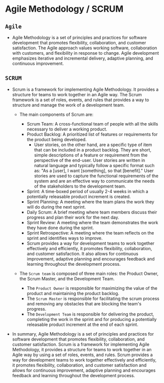 # Agile Methodology / SCRUM

## **``Agile``**
- Agile Methodology is a set of principles and practices for software development that promotes flexibility, collaboration, and customer satisfaction. The Agile approach values working software, collaboration with customers, and flexibility in response to change. Agile development emphasizes iterative and incremental delivery, adaptive planning, and continuous improvement.

## **``SCRUM``**

- Scrum is a framework for implementing Agile Methodology. It provides a structure for teams to work together in an Agile way. The Scrum framework is a set of roles, events, and rules that provides a way to structure and manage the work of a development team.

    - The main components of Scrum are:

        - Scrum Team: A cross-functional team of people with all the skills necessary to deliver a working product.
        - Product Backlog: A prioritized list of features or requirements for the product being developed.
            - User stories, on the other hand, are a specific type of item that can be included in a product backlog. They are short, simple descriptions of a feature or requirement from the perspective of the end-user. User stories are written in natural language and typically follow a specific format such as: "As a [user], I want [something], so that [benefit]." User stories are used to capture the functional requirements of the system and are an effective way to communicate the needs of the stakeholders to the development team.
        - Sprint: A time-boxed period of usually 2-4 weeks in which a potentially releasable product increment is created.
        - Sprint Planning: A meeting where the team plans the work they will do during the next sprint.
        - Daily Scrum: A brief meeting where team members discuss their progress and plan their work for the next day.
        - Sprint Review: A meeting where the team demonstrates the work they have done during the sprint.
        - Sprint Retrospective: A meeting where the team reflects on the sprint and identifies ways to improve.
        - Scrum provides a way for development teams to work together effectively and efficiently, it promotes flexibility, collaboration, and customer satisfaction. It also allows for continuous improvement, adaptive planning and encourages feedback and learning throughout the development process.

    - The ``Scrum team`` is composed of three main roles: the Product Owner, the Scrum Master, and the Development Team. 
        - The ``Product Owner`` is responsible for maximizing the value of the product and maintaining the product backlog. 
        - The ``Scrum Master`` is responsible for facilitating the scrum process and removing any obstacles that are blocking the team's progress. 
        - The ``Development Team`` is responsible for delivering the product, completing the work in the sprint and for producing a potentially releasable product increment at the end of each sprint.

- In summary, Agile Methodology is a set of principles and practices for software development that promotes flexibility, collaboration, and customer satisfaction. Scrum is a framework for implementing Agile Methodology, it provides a structure for teams to work together in an Agile way by using a set of roles, events, and rules. Scrum provides a way for development teams to work together effectively and efficiently, it promotes flexibility, collaboration, and customer satisfaction and allows for continuous improvement, adaptive planning and encourages feedback and learning throughout the development process.